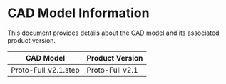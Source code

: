 # CAD Model Information

This document provides details about the CAD model and its associated product version.

| CAD Model                       | Product Version |
|---------------------------------|-----------------|
| Proto-Full_v2.1.step            | Proto-Full v2.1 |